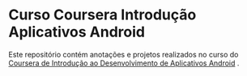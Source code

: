 # Curso Coursera Introdução Aplicativos Android

Este repositório contém anotações e projetos realizados no curso do [Coursera de Introdução ao Desenvolvimento de Aplicativos Android](https://www.coursera.org/learn/introducao-aplicativos-android) .
